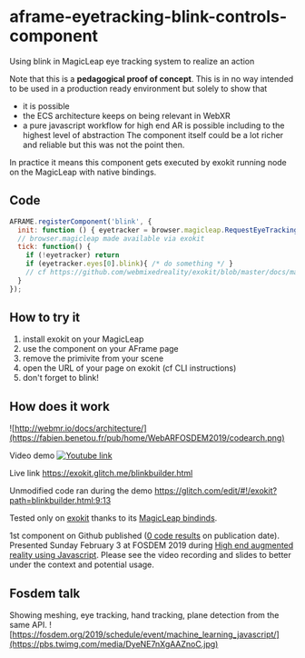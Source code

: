 
# aframe-eyetracking-blink-controls-component
Using blink in MagicLeap eye tracking system to realize an action

Note that this is a **pedagogical proof of concept**. This is in no way intended to be used in a production ready environment but solely to show that
- it is possible
- the ECS architecture keeps on being relevant in WebXR
- a pure javascript workflow for high end AR is possible including to the highest level of abstraction
The component itself could be a lot richer and reliable but this was not the point then.

In practice it means this component gets executed by exokit running node on the MagicLeap with native bindings.

## Code
```javascript
AFRAME.registerComponent('blink', {
  init: function () { eyetracker = browser.magicleap.RequestEyeTracking() },
  // browser.magicleap made available via exokit
  tick: function() {
    if (!eyetracker) return
    if (eyetracker.eyes[0].blink){ /* do something */ }
    // cf https://github.com/webmixedreality/exokit/blob/master/docs/magicleap.md
  }
});
```

## How to try it

1. install exokit on your MagicLeap
1. use the component on your AFrame page
1. remove the <a-sky> primivite from your scene
1. open the URL of your page on exokit (cf CLI instructions)
1. don't forget to blink!

## How does it work

![http://webmr.io/docs/architecture/](https://fabien.benetou.fr/pub/home/WebARFOSDEM2019/codearch.png)

Video demo 
[![Youtube link](http://fabien.benetou.fr/pub/home/WebARFOSDEM2019/blink-component-video-preview.jpg)](https://www.youtube.com/watch?v=HolgnP7TRBI "Youtube link")

Live link https://exokit.glitch.me/blinkbuilder.html

Unmodified code ran during the demo https://glitch.com/edit/#!/exokit?path=blinkbuilder.html:9:13

Tested only on [exokit](https://github.com/webmixedreality/exokit) thanks to its [MagicLeap bindinds](https://github.com/webmixedreality/exokit/blob/master/docs/magicleap.md).

1st component on Github published ([0 code results](https://github.com/search?l=Markdown&q=registerComponent+aframe+magicleap&type=Code) on publication date). Presented Sunday February 3 at FOSDEM 2019 during [High end augmented reality using Javascript](https://fosdem.org/2019/schedule/event/machine_learning_javascript/). Please see the video recording and slides to better under the context and potential usage.

## Fosdem talk
Showing meshing, eye tracking, hand tracking, plane detection from the same API.
![https://fosdem.org/2019/schedule/event/machine_learning_javascript/](https://pbs.twimg.com/media/DyeNE7nXgAAZnoC.jpg)
